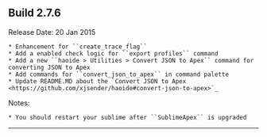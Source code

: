 Build 2.7.6
-----------
Release Date: 20 Jan 2015
    
    * Enhancement for ``create_trace_flag``
    * Add a enabled check logic for ``export profiles`` command
    * Add a new ``haoide > Utilities > Convert JSON to Apex`` command for converting JSON to Apex
    * Add commands for ``convert_json_to_apex`` in command palette
    * Update README.MD about the `Convert JSON to Apex <https://github.com/xjsender/haoide#convert-json-to-apex>`_

Notes:

    * You should restart your sublime after ``SublimeApex`` is upgraded
-----------